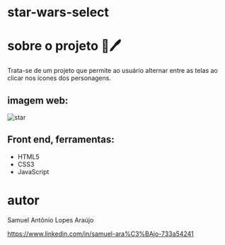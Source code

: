 # star-wars-select

# sobre o projeto 🌌🖊️

Trata-se de um projeto que permite ao usuário alternar entre as telas ao clicar nos ícones dos personagens.

## imagem web:
![star](https://github.com/lopppes/star-wars-select/assets/109006648/4bf0a439-8710-4f06-88e2-b2de61327f1d)

## Front end, ferramentas:
* HTML5
* CSS3
* JavaScript

# autor

Samuel Antônio Lopes Araújo

https://www.linkedin.com/in/samuel-ara%C3%BAjo-733a54241 

